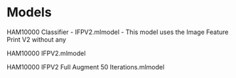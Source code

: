 # Models

HAM10000 Classifier - IFPV2.mlmodel
    - This model uses the Image Feature Print V2 without any 
    
HAM10000 IFPV2.mlmodel
    
HAM10000 IFPV2 Full Augment 50 Iterations.mlmodel
